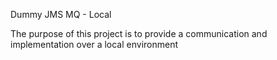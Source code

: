 Dummy JMS MQ - Local

The purpose of this project is to provide a communication and implementation over a local environment
